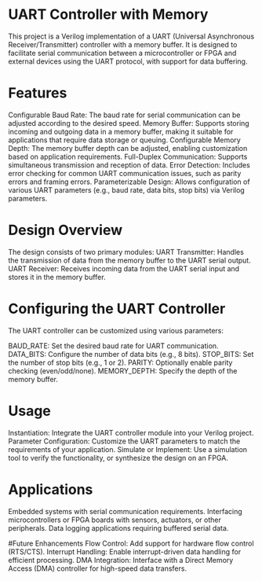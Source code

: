 

# UART Controller with Memory
This project is a Verilog implementation of a UART (Universal Asynchronous Receiver/Transmitter) controller with a memory buffer. It is designed to facilitate serial communication between a microcontroller or FPGA and external devices using the UART protocol, with support for data buffering.

# Features
Configurable Baud Rate: The baud rate for serial communication can be adjusted according to the desired speed.
Memory Buffer: Supports storing incoming and outgoing data in a memory buffer, making it suitable for applications that require data storage or queuing.
Configurable Memory Depth: The memory buffer depth can be adjusted, enabling customization based on application requirements.
Full-Duplex Communication: Supports simultaneous transmission and reception of data.
Error Detection: Includes error checking for common UART communication issues, such as parity errors and framing errors.
Parameterizable Design: Allows configuration of various UART parameters (e.g., baud rate, data bits, stop bits) via Verilog parameters.

# Design Overview
The design consists of two primary modules:
UART Transmitter: 
Handles the transmission of data from the memory buffer to the UART serial output.
UART Receiver:
Receives incoming data from the UART serial input and stores it in the memory buffer.

# Configuring the UART Controller
The UART controller can be customized using various parameters:

BAUD_RATE: Set the desired baud rate for UART communication.
DATA_BITS: Configure the number of data bits (e.g., 8 bits).
STOP_BITS: Set the number of stop bits (e.g., 1 or 2).
PARITY: Optionally enable parity checking (even/odd/none).
MEMORY_DEPTH: Specify the depth of the memory buffer.

# Usage
Instantiation: Integrate the UART controller module into your Verilog project.
Parameter Configuration: Customize the UART parameters to match the requirements of your application.
Simulate or Implement: Use a simulation tool to verify the functionality, or synthesize the design on an FPGA.

# Applications
Embedded systems with serial communication requirements.
Interfacing microcontrollers or FPGA boards with sensors, actuators, or other peripherals.
Data logging applications requiring buffered serial data.

#Future Enhancements
Flow Control: Add support for hardware flow control (RTS/CTS).
Interrupt Handling: Enable interrupt-driven data handling for efficient processing.
DMA Integration: Interface with a Direct Memory Access (DMA) controller for high-speed data transfers.
